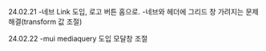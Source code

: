 24.02.21
-네브 Link 도입, 로고 버튼 홈으로.
-네브와 헤더에 그리드 창 가려지는 문제 해결(transform 값 조절)

24.02.22
-mui mediaquery 도입 모달창 조절